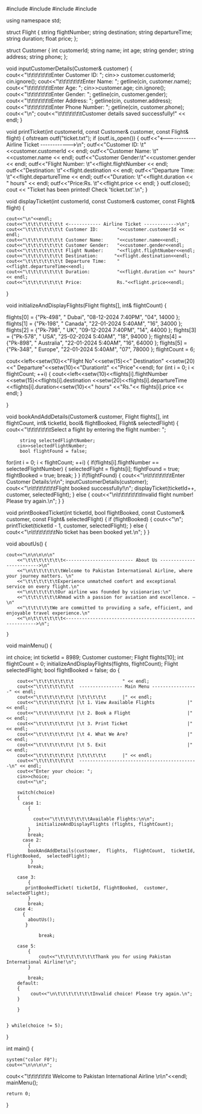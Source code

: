 #include <iostream>
#include <fstream>
#include <string>
#include <iomanip>

using namespace std;

struct Flight
 {
    string flightNumber;
    string destination;
    string departureTime;
    string duration;
    float price;
};

struct Customer 
{
    int customerId;
    string name;
    int age;
    string gender;
    string address;
    string phone;
};

void inputCustomerDetails(Customer& customer) 
{          
    cout<<"\t\t\t\t\t\t\tEnter Customer ID: ";
    cin>> customer.customerId;
    cin.ignore();
    cout<<"\t\t\t\t\t\t\tEnter Name: ";
    getline(cin, customer.name);
    cout<<"\t\t\t\t\t\t\tEnter Age: ";
    cin>>customer.age;
    cin.ignore();
    cout<<"\t\t\t\t\t\t\tEnter Gender: ";
    getline(cin, customer.gender);
    cout<<"\t\t\t\t\t\t\tEnter Address: ";
    getline(cin, customer.address);
    cout<<"\t\t\t\t\t\t\tEnter Phone Number: ";
    getline(cin, customer.phone);
    cout<<"\n";
    cout<<"\t\t\t\t\t\t\tCustomer details saved successfully!" << endl;
}

void printTicket(int customerId, const Customer& customer, const Flight& flight) 
{
    ofstream outf("ticket.txt");
    if (outf.is_open())
	 {
        outf<<"<------------ Airline Ticket ------------>\n";
        outf<<"Customer ID:    \t"<<customer.customerId << endl;
        outf<<"Customer Name:  \t"<<customer.name << endl;
        outf<<"Customer Gender:\t"<<customer.gender << endl;
        outf<<"Flight Number:  \t"<<flight.flightNumber << endl;
        outf<<"Destination:    \t"<<flight.destination << endl;
        outf<<"Departure Time: \t"<<flight.departureTime << endl;
        outf<<"Duration:       \t"<<flight.duration << " hours" << endl;
        outf<<"Price:Rs.       \t"<<flight.price << endl;
    }
    outf.close();
    cout << "Ticket has been printed! Check 'ticket.txt'.\n";
}

void displayTicket(int customerId, const Customer& customer, const Flight& flight) 
{        

	cout<<"\n"<<endl;
    cout<<"\t\t\t\t\t\t\t <------------ Airline Ticket ------------>\n";
    cout<<"\t\t\t\t\t\t\t Customer ID:       "<<customer.customerId << endl;
    cout<<"\t\t\t\t\t\t\t Customer Name:     "<<customer.name<<endl;
    cout<<"\t\t\t\t\t\t\t Customer Gender:   "<<customer.gender<<endl;
    cout<<"\t\t\t\t\t\t\t Flight Number:     "<<flight.flightNumber<<endl;
    cout<<"\t\t\t\t\t\t\t Destination:      "<<flight.destination<<endl;
    cout<<"\t\t\t\t\t\t\t Departure Time:    "<<flight.departureTime<<endl;
    cout<<"\t\t\t\t\t\t\t Duration:          "<<flight.duration <<" hours"<< endl;
    cout<<"\t\t\t\t\t\t\t Price:             Rs."<<flight.price<<endl;
}

void initializeAndDisplayFlights(Flight flights[], int& flightCount)
 { 
 
flights[0] = {"Pk-498", "  Dubai", "08-12-2024 7:40PM", "04", 14000 }; 
flights[1] = {"Pk-198", "  Canada", "22-01-2024 5:40AM", "16", 34000 };
flights[2] = {"Pk-798", "  UK", "09-12-2024 7:40PM", "14", 44000 }; 
flights[3] = {"Pk-578", "  USA", "25-02-2024 5:40AM", "18", 94000 }; 
flights[4] = {"Pk-898", "  Australia", "22-01-2024 5:40AM", "16", 64000 }; 
flights[5] = {"Pk-348", "  Europe", "22-01-2024 5:40AM", "07", 78000 }; 
flightCount = 6; 


cout<<left<<setw(10)<<"Flight No"<<setw(15)<<"  Destination"
 <<setw(20)<<"  Departure"<<setw(10)<<"Duration\t"
 <<"Price"<<endl; 
for (int i = 0; i < flightCount; ++i) 
{ 
cout<<left<<setw(10)<<flights[i].flightNumber 
<<setw(15)<<flights[i].destination 
<<setw(20)<<flights[i].departureTime 
<<flights[i].duration<<setw(10)<<" hours" 
<<"Rs."<< flights[i].price << endl;
}

}



 
 void bookAndAddDetails(Customer& customer, Flight flights[], int flightCount, int& ticketId, bool& flightBooked, Flight& selectedFlight)
 {
 cout<<"\t\t\t\t\t\t\tSelect a flight by entering the flight number: ";
 
         string selectedFlightNumber; 
        cin>>selectedFlightNumber; 
         bool flightFound = false; 
for(int i = 0; i < flightCount; ++i)
 {
      if(flights[i].flightNumber == selectedFlightNumber)
      { 
            selectedFlight = flights[i]; 
			flightFound = true; 
			flightBooked = true;
	       break; 
      }
 }
 if(flightFound) 
      {
           cout<<"\n\t\t\t\t\t\t\tEnter Customer Details:\n\n";
               inputCustomerDetails(customer); 
             cout<<"\n\t\t\t\t\t\t\tFlight booked successfully!\n";
            displayTicket(ticketId++, customer, selectedFlight);
      }
      else
        { 
                cout<<"\n\t\t\t\t\t\t\tInvalid flight number! Please try again.\n";
        }
}


void printBookedTicket(int ticketId, bool flightBooked, const Customer& customer, const Flight& selectedFlight)
 { 
      if (flightBooked) 
    {
       cout<<"\n"; 
       printTicket(ticketId - 1, customer, selectedFlight);
    } 
       else 
    { 
       cout<<"\n\t\t\t\t\t\t\tNo ticket has been booked yet.\n"; 
    }
 }

void aboutUs()
 {
   
    cout<<"\n\n\n\n\n"
        <<"\t\t\t\t\t\t\t<------------------------- About Us ------------------------->\n"
        <<"\n\t\t\t\t\t\tWelcome to Pakistan International Airline, where your journey matters. \n"
        <<"\t\t\t\t\t\tExperience unmatched comfort and exceptional service on every flight.\n"
        <<"\n\t\t\t\t\tOur airline was founded by visionaries:\n"
        <<"\t\t\t\t\t\tAhmad with a passion for aviation and excellence. — \n"
        <<"\t\t\t\t\tWe are committed to providing a safe, efficient, and enjoyable travel experience.\n"
        <<"\n\t\t\t\t\t\t<----------------------------------------------------------->\n";
       
    }
        
        
void mainMenu()
 {

   int choice;
   int ticketId = 8989; 
   Customer customer; 
   Flight flights[10];
    int flightCount = 0; 
	initializeAndDisplayFlights(flights, flightCount); 
	Flight selectedFlight;
	 bool flightBooked = false;
    do 
	{
    	
        cout<<"\t\t\t\t\t\t\t                  " << endl;
        cout<<"\t\t\t\t\t\t\t  ---------------- Main Menu -----------------" << endl;
        cout<<"\t\t\t\t\t\t\t |\t\t\t\t\t      |" << endl;
        cout<<"\t\t\t\t\t\t\t |\t 1. View Available Flights            |" << endl;
        cout<<"\t\t\t\t\t\t\t |\t 2. Book a Flight                     |" << endl;
        cout<<"\t\t\t\t\t\t\t |\t 3. Print Ticket                      |" << endl;
        cout<<"\t\t\t\t\t\t\t |\t 4. What We Are?                      |" << endl;
        cout<<"\t\t\t\t\t\t\t |\t 5. Exit                              |" << endl;
        cout<<"\t\t\t\t\t\t\t |\t\t\t\t\t      |" << endl;
        cout<<"\t\t\t\t\t\t\t  --------------------------------------------\n" << endl;
        cout<<"Enter your choice: ";
        cin>>choice;
        cout<<"\n";

        switch(choice) 
		{
          case 1:
        	{
			
        	  cout<<"\t\t\t\t\t\t\tAvailable Flights:\n\n";
               initializeAndDisplayFlights (flights, flightCount);
            }
            break;
          case 2:
		    {    
		    bookAndAddDetails(customer,  flights,  flightCount,  ticketId, flightBooked,  selectedFlight);
		     }
            break;
       
        case 3:
        	{
           printBookedTicket( ticketId, flightBooked,  customer,  selectedFlight);
           	}
            break;
       case 4:
       	  {
       		aboutUs();
		   }
            	
            	break;
            	
        case 5:
        	{
        		cout<<"\t\t\t\t\t\t\tThank you for using Pakistan International Airline!\n";
			}
            
            break;
        default:
        {
        	 cout<<"\n\t\t\t\t\t\t\tInvalid choice! Please try again.\n";
		}
           
        }
        
        
    } while(choice != 5);
}


int main()
 {
 	  
    system("color F0"); 
    cout<<"\n\n\n\n";
cout<<"\t\t\t\t\t\t\t    Welcome to Pakistan International Airline  \n\n"<<endl; 
    mainMenu();
    
    return 0;
}
